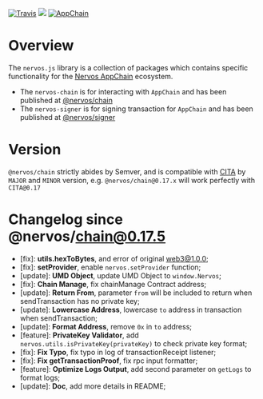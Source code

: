 [![Travis](https://travis-ci.org/cryptape/nervos.js.svg?branch=develop)](https://travis-ci.org/cryptape/nervos.js)
![](https://camo.githubusercontent.com/ecafd86d8356a1adc60fb4fd393bcc7584187f99/68747470733a2f2f696d672e736869656c64732e696f2f62616467652f6d61696e7461696e6564253230776974682d6c65726e612d6363303066662e737667)
[![AppChain](https://img.shields.io/badge/made%20for-Nervos%20AppChain-blue.svg)](https://appchain.nervos.org)

# Overview

The `nervos.js` library is a collection of packages which contains specific functionality for the [Nervos AppChain](http://appchain.nervos.org/) ecosystem.

- The `nervos-chain` is for interacting with `AppChain` and has been published at [@nervos/chain](https://www.npmjs.com/package/@nervos/chain)
- The `nervos-signer` is for signing transaction for `AppChain` and has been published at [@nervos/signer](https://www.npmjs.com/package/@nervos/signer)

# Version

`@nervos/chain` strictly abides by Semver, and is compatible with [CITA](https://github.com/cryptape/cita) by `MAJOR` and `MINOR` version, e.g. `@nervos/chain@0.17.x` will work perfectly with `CITA@0.17`

# Changelog since @nervos/chain@0.17.5

- [fix]: **utils.hexToBytes**, and error of original web3@1.0.0;
- [fix]: **setProvider**, enable `nervos.setProvider` function;
- [update]: **UMD Object**, update UMD Object to `window.Nervos`;
- [fix]: **Chain Manage**, fix chainManage Contract address;
- [update]: **Return From**, parameter `from` will be included to return when sendTransaction has no private key;
- [update]: **Lowercase Address**, lowercase `to` address in transaction when sendTransaction;
- [update]: **Format Address**, remove `0x` in `to` address;
- [feature]: **PrivateKey Validator**, add `nervos.utils.isPrivateKey(privateKey)` to check private key format;
- [fix]: **Fix Typo**, fix typo in log of transactionReceipt listener;
- [fix]: **Fix getTransactionProof**, fix rpc input formatter;
- [feature]: **Optimize Logs Output**, add second parameter on `getLogs` to format logs;
- [update]: **Doc**, add more details in README;
